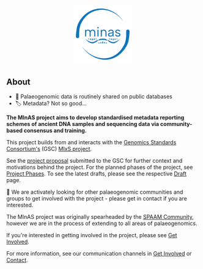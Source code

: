 <h1>
<p align="center">
   <img alt="MInAS Logo" src="assets/images/logos/minas-logo-flat.png" width="30%">
</p>
</h1>

## About

- 💾 Palaeogenomic data is routinely shared on public databases
- 🏷️ Metadata? Not so good…

**The MInAS project aims to develop standardised metadata reporting schemes of ancient DNA samples and sequencing data via community-based consensus and training.**

This project builds from and interacts with the [Genomics Standards Consortium's](https://www.gensc.org/) (GSC) [MIxS project](https://www.gensc.org/pages/standards-intro.html).

See the [project proposal](/proposal) submitted to the GSC for further context and motivations behind the project. For the planned phases of the project, see [Project Phases](/phases). To see the latest drafts, please see the respective [Draft](/draft) page.

🤝 We are activately looking for other palaeogenomic communities and groups to get involved with the project - please get in contact if you are interested.

The MInAS project was originally spearheaded by the [SPAAM Community](https://spaam-community.github.io), however we are in the process of extending to all areas of palaeogenomics.

If you're interested in getting involved in the project, please see [Get Involved](/get-involved).

For more information, see our communication channels in [Get Involved](/get-involved) or [Contact](/contact).
